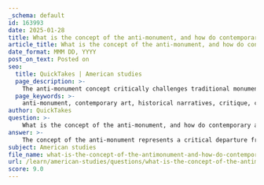 ```yaml
---
_schema: default
id: 163993
date: 2025-01-28
title: What is the concept of the anti-monument, and how do contemporary artistic responses critique historical narratives?
article_title: What is the concept of the anti-monument, and how do contemporary artistic responses critique historical narratives?
date_format: MMM DD, YYYY
post_on_text: Posted on
seo:
  title: QuickTakes | American studies
  page_description: >-
    The anti-monument concept critically challenges traditional monuments, encouraging reflection on complex social issues and critiquing historical narratives through contemporary art and artists like Kara Walker.
  page_keywords: >-
    anti-monument, contemporary art, historical narratives, critique, colonialism, inequality, Kara Walker, race, identity, slavery, artistic expression, dialogue, historical injustices, marginalized voices, memorials, national identities
author: QuickTakes
question: >-
    What is the concept of the anti-monument, and how do contemporary artistic responses critique historical narratives?
answer: >-
    The concept of the anti-monument represents a critical departure from traditional monuments, which typically celebrate specific individuals or events, often reinforcing dominant historical narratives. Instead, anti-monuments aim to provoke thought and reflection on complex social issues, such as colonialism, inequality, and the darker aspects of history that are frequently overlooked or sanitized in mainstream narratives.\n\nContemporary artists, such as Kara Walker, utilize anti-monuments to challenge these established narratives and encourage critical engagement with the past. Walker's work often addresses themes of race, identity, and the legacy of slavery, using visual rhetoric that confronts viewers with uncomfortable truths. By doing so, anti-monuments serve not only as artistic expressions but also as platforms for dialogue about historical injustices and their ongoing impact on society.\n\nThese artistic responses critique historical narratives by highlighting the voices and experiences that have been marginalized or erased. They invite audiences to reconsider the meanings and implications of monuments and memorials, fostering a deeper understanding of the complexities of history. This approach aligns with broader movements in contemporary art that seek to address social issues and promote cultural exchange, reflecting the diverse and often conflicting narratives that shape national identities.\n\nIn summary, anti-monuments challenge traditional commemorative practices by encouraging reflection on historical complexities and injustices, while contemporary artistic responses critique and expand upon historical narratives, fostering a more inclusive understanding of the past.
subject: American studies
file_name: what-is-the-concept-of-the-antimonument-and-how-do-contemporary-artistic-responses-critique-historical-narratives.md
url: /learn/american-studies/questions/what-is-the-concept-of-the-antimonument-and-how-do-contemporary-artistic-responses-critique-historical-narratives
score: 9.0
---
```


&nbsp;